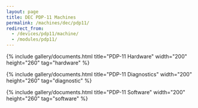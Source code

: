 ```yaml
---
layout: page
title: DEC PDP-11 Machines
permalink: /machines/dec/pdp11/
redirect_from:
  - /devices/pdp11/machine/
  - /modules/pdp11/
---
```


{% include gallery/documents.html title="PDP-11 Hardware" width="200" height="260" tag="hardware" %}

{% include gallery/documents.html title="PDP-11 Diagnostics" width="200" height="260" tag="diagnostic" %}

{% include gallery/documents.html title="PDP-11 Software" width="200" height="260" tag="software" %}
